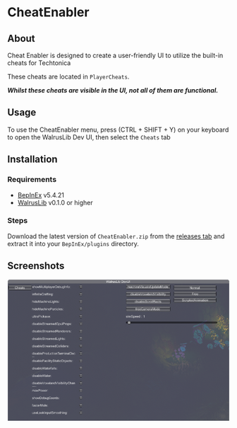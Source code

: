 # CheatEnabler

## About

Cheat Enabler is designed to create a user-friendly UI to utilize the built-in cheats for Techtonica

These cheats are located in `PlayerCheats`.

***Whilst these cheats are visible in the UI, not all of them are functional.***

## Usage

To use the CheatEnabler menu, press (CTRL + SHIFT + Y) on your keyboard to open the WalrusLib Dev UI, then select the `Cheats` tab

## Installation

### Requirements

- [BepInEx](https://github.com/BepInEx/BepInEx/releases/tag/v5.4.21) v5.4.21
- [WalrusLib](https://github.com/StarTechtonicLabs/WalrusLib/releases) v0.1.0 or higher

### Steps

Download the latest version of `CheatEnabler.zip` from the [releases tab](https://github.com/StarTechtonicLabs/CheatEnabler/releases) and extract it into your `BepInEx/plugins` directory.

## Screenshots

![CheatsMenu](Images/CheatsMenu.png "CheatsMenu")